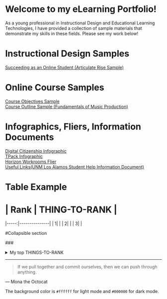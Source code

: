 # Welcome to my eLearning Portfolio!

As a young professional in Instructional Design and Educational Learning Technologies, I have provided a collection of sample materials that demonstrate my skills in these fields. Please see my work below!

# Instructional Design Samples
[Succeeding as an Online Student (Articulate Rise Sample)](https://rise.articulate.com/share/hAH0ZGGkrUm6O1cCCIqAUzHpEHzhRbCo#/)

# Online Course Samples
[Course Objectives Sample](https://github.com/rosenbergerkm/eLearning-Portfolio/blob/main/Goal%20Analysis%20_%20Objective%20Outlines.pdf)  
[Course Outline Sample (Fundamentals of Music Production)](https://github.com/rosenbergerkm/eLearning-Portfolio/blob/main/Course%20Outline%20Example%20-%20Fundamentals%20of%20Music%20Production.pdf)

# Infographics, Fliers, Information Documents

[Digital Citizenship Infographic](https://github.com/rosenbergerkm/eLearning-Portfolio/blob/main/Digital%20Citizenship.pdf)  
[TPack Infographic](https://github.com/rosenbergerkm/eLearning-Portfolio/blob/main/TPACK%20Infograph.pdf)  
[Horizon Workrooms Flier](https://github.com/rosenbergerkm/eLearning-Portfolio/blob/main/Horizon%20Workrooms%20Flier.pdf)  
[Useful Links(UNM Los Alamos Student Help Information Document)](https://github.com/rosenbergerkm/eLearning-Portfolio/blob/main/Useful%20Links_v3.4.pdf)  

# Table Example

# | Rank | THING-TO-RANK |
|-----:|---------------|
|     1|               |
|     2|               |
|     3|               |


#Collapsible section

###<details>
###<summary>My top THINGS-TO-RANK</summary>

###<details>
###<summary>My top languages</summary>

#Here is a thing
| Rank | Languages |
|-----:|-----------|
|     1| JavaScript|
|     2| Python    |
|     3| SQL       |

</details>

YOUR TABLE

</details>

---
> If we pull together and commit ourselves, then we can push through anything.

— Mona the Octocat

The background color is `#ffffff` for light mode and `#000000` for dark mode.
